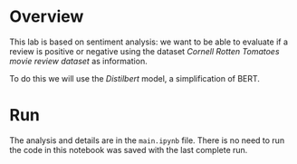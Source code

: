 # Overview

This lab is based on sentiment analysis: we want to be able to evaluate if a review is positive or negative using the dataset *Cornell Rotten Tomatoes movie review dataset* as information.

To do this we will use the *Distilbert* model, a simplification of BERT.

# Run

The analysis and details are in the `main.ipynb` file. There is no need to run the code in this notebook was saved with the last complete run.
